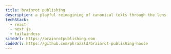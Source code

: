 ```yaml
---
title: brainrot publishing
description: a playful reimagining of canonical texts through the lens of contemporary internet vernacular
techStack:
  - react
  - next.js
  - tailwindcss
siteUrl: https://brainrotpublishing.com
codeUrl: https://github.com/phrazzld/brainrot-publishing-house
---
```

